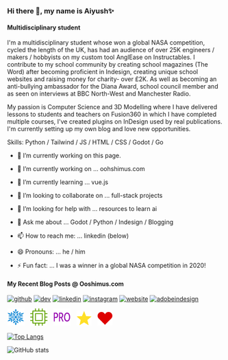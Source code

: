 ### Hi there 👋, my name is Aiyush✨
#### Multidisciplinary student
<!---
![Multidisciplinary student](https://media-exp1.licdn.com/dms/image/C4E03AQFMTzkn8oBydQ/profile-displayphoto-shrink_400_400/0/1626769087648?e=1634169600&v=beta&t=l7YCrAD5b9wWhhFO5AfI8e7dZWNmIxUY5ABTdC0BEyc)
--->

I'm a multidisciplinary student whose won a global NASA competition, cycled the length of the UK, has had an audience of over 25K engineers / makers / hobbyists on my custom tool AnglEase on Instructables. I contribute to my school community by creating school magazines (The Word) after becoming proficient in Indesign, creating unique school websites and raising money for charity- over £2K. As well as becoming an anti-bullying ambassador for the Diana Award, school council member and as seen on interviews at BBC North-West and Manchester Radio. 

My passion is Computer Science and 3D Modelling where I have delivered lessons to students and teachers on Fusion360 in which I have completed multiple courses, I've created plugins on InDesign used by real publications. I'm currently setting up my own blog and love new opportunities.

Skills: Python / Tailwind / JS / HTML / CSS / Godot / Go

- 🔭 I’m currently working on this page. 

- 🔭 I’m currently working on ... oohshimus.com
- 🌱 I’m currently learning ... vue.js
- 👯 I’m looking to collaborate on ... full-stack projects
- 🤔 I’m looking for help with ... resources to learn ai
- 💬 Ask me about ... Godot / Python / Indesign / Blogging
- 📫 How to reach me: ... linkedin (below)
- 😄 Pronouns: ... he / him
- ⚡ Fun fact: ... I was a winner in a global NASA competition in 2020!

#### My Recent Blog Posts @ Ooshimus.com
<!-- BLOGPOSTS:START -->
<!-- BLOGPOSTS:END -->


[<img src='https://cdn.jsdelivr.net/npm/simple-icons@3.0.1/icons/github.svg' alt='github' height='40'>](https://github.com/Aiyush-g)  [<img src='https://cdn.jsdelivr.net/npm/simple-icons@3.0.1/icons/hashnode.svg' alt='dev' height='40'>](ooshimus.com)  [<img src='https://cdn.jsdelivr.net/npm/simple-icons@3.0.1/icons/linkedin.svg' alt='linkedin' height='40'>](https://www.linkedin.com/in/aiyush-gupta-2006/)  [<img src='https://cdn.jsdelivr.net/npm/simple-icons@3.0.1/icons/instagram.svg' alt='instagram' height='40'>](https://www.instagram.com/Aiyush.gupta/)  [<img src='https://cdn.jsdelivr.net/npm/simple-icons@3.0.1/icons/icloud.svg' alt='website' height='40'>](ooshimus.com)  [<img src='https://cdn.jsdelivr.net/npm/simple-icons@3.0.1/icons/adobeindesign.svg' alt='adobeindesign' height='40'>](https://www.linkedin.com/in/aiyush-gupta-2006/)  

<a href='https://archiveprogram.github.com/'><img src='https://raw.githubusercontent.com/acervenky/animated-github-badges/master/assets/acbadge.gif' width='40' height='40'></a> <a href='https://docs.github.com/en/developers'><img src='https://raw.githubusercontent.com/acervenky/animated-github-badges/master/assets/devbadge.gif' width='40' height='40'></a> <a href='https://github.com/pricing'><img src='https://raw.githubusercontent.com/acervenky/animated-github-badges/master/assets/pro.gif' width='40' height='40'></a> <a href='https://stars.github.com/'><img src='https://raw.githubusercontent.com/acervenky/animated-github-badges/master/assets/starbadge.gif' width='35' height='35'></a> <a href='https://docs.github.com/en/github/supporting-the-open-source-community-with-github-sponsors'><img src='https://raw.githubusercontent.com/acervenky/animated-github-badges/master/assets/sponsorbadge.gif' width='35' height='35'></a> 

[![Top Langs](https://github-readme-stats.vercel.app/api/top-langs/?username=Aiyush-g)](https://github.com/anuraghazra/github-readme-stats)

![GitHub stats](https://github-readme-stats.vercel.app/api?username=Aiyush-g&show_icons=true)  

